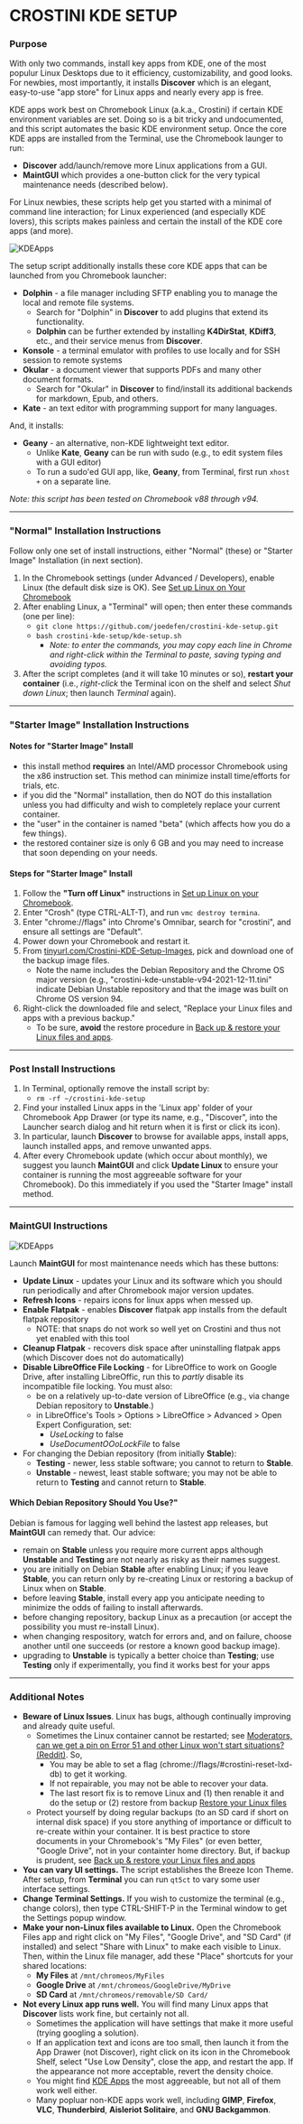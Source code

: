 # CROSTINI KDE SETUP #
### Purpose ###
With only two commands, install key apps from KDE, one of the most populur Linux Desktops
due to it efficiency, customizability, and good looks.
For newbies, most importantly, it installs **Discover** which is an elegant, easy-to-use
"app store" for Linux apps and nearly every app is free.

KDE apps work best on Chromebook Linux (a.k.a., Crostini) if certain KDE environment variables are set.
Doing so is a bit tricky and undocumented, and this script automates the basic KDE environment setup.
Once the core KDE apps are installed from the Terminal, use the Chromebook launger to run:
* **Discover** add/launch/remove more Linux applications from a GUI.
* **MaintGUI** which provides a one-button click for the very typical maintenance needs (described below).

For Linux newbies, these scripts help get you started with a minimal of command line interaction;
for Linux experienced (and especially KDE lovers),
this scripts makes painless and certain the install of the KDE core apps (and more).

![KDEApps](images/Screenshot-KDEApps-2021-12-07.png)

The setup script additionally installs these core KDE apps that can be launched from you Chromebook launcher:
* **Dolphin** - a file manager including SFTP enabling you to manage the local and remote file systems.
  * Search for "Dolphin" in **Discover** to add plugins that extend its functionality.
  * **Dolphin** can be further extended by installing **K4DirStat**, **KDiff3**, etc., and their service menus from **Discover**.
* **Konsole** - a terminal emulator with profiles to use locally and for SSH session to remote systems
* **Okular** - a document viewer that supports PDFs and many other document formats.
	* Search for "Okular" in **Discover** to find/install its additional backends for markdown, Epub, and others. 
* **Kate** - an text editor with programming support for many languages.

And, it installs:
* **Geany** - an alternative, non-KDE lightweight text editor.
    * Unlike **Kate**, **Geany** can be run with sudo (e.g., to edit system files with a GUI editor)
    * To run a sudo'ed GUI app, like, **Geany**, from Terminal, first run `xhost +` on a separate line.

*Note: this script has been tested on Chromebook v88 through v94.*

---
### "Normal" Installation Instructions ###
Follow only one set of install instructions, either "Normal" (these) or "Starter Image" Installation (in next section).

1. In the Chromebook settings (under Advanced / Developers), enable Linux (the default disk size is OK). See [Set up Linux on Your Chromebook](https://support.google.com/chromebook/answer/9145439?p=chromebook_linuxapps&b=hatch-signed-mp-v6keys&visit_id=637506510150436611-3956044416&rd=1)
1. After enabling Linux, a "Terminal" will open;  then enter these commands (one per line):
	* `git clone https://github.com/joedefen/crostini-kde-setup.git`
	* `bash crostini-kde-setup/kde-setup.sh`
		* *Note: to enter the commands, you may copy each line in Chrome and right-click within the Terminal to paste, saving typing and avoiding typos.*
1. After the script completes (and it will take 10 minutes or so), **restart your container** (i.e., *right-click* the Terminal icon on the shelf and select *Shut down Linux*; then launch *Terminal* again).

---
### "Starter Image" Installation Instructions ###

#### Notes for "Starter Image" Install
	
* this install method **requires** an Intel/AMD processor Chromebook using the x86 instruction set.  This method can minimize install time/efforts for trials, etc.
* if you did the "Normal" installation, then do NOT do this installation unless you had difficulty and wish to completely replace your current container.
* the "user" in the container is named "beta" (which affects how you do a few things).
* the restored container size is only 6 GB and you may need to increase that soon depending on your needs.

#### Steps for "Starter Image" Install
1. Follow the **"Turn off Linux"** instructions in [Set up Linux on your Chromebook](https://support.google.com/chromebook/answer/9145439?hl=en).
1. Enter "Crosh" (type CTRL-ALT-T), and run `vmc destroy termina`.
1. Enter "chrome://flags" into Chrome's Omnibar, search for "crostini", and ensure all settings are "Default".
1. Power down your Chromebook and restart it.
1. From [tinyurl.com/Crostini-KDE-Setup-Images](https://tinyurl.com/Crostini-KDE-Setup-Images), pick and download one of the backup image files.
	* Note the name includes the Debian Repository and the Chrome OS major version (e.g., "crostini-kde-unstable-v94-2021-12-11.tini" indicate Debian Unstable repository and that the image was built on Chrome OS version 94.
1. Right-click the downloaded file and select, "Replace your Linux files and apps with a previous backup."
	* To be sure, **avoid** the restore procedure in [Back up & restore your Linux files and apps](https://support.google.com/chromebook/answer/9592813?hl=en).
</strike>

---
### Post Install Instructions ###
1. In Terminal, optionally remove the install script by:
	* `rm -rf ~/crostini-kde-setup`
1. Find your installed Linux apps in the 'Linux app' folder of your Chromebook App Drawer (or type its name, e.g., "Discover", into the Launcher search dialog and hit return when it is first or click its icon).
1. In particular, launch **Discover** to browse for available apps, install apps, launch installed apps, and remove unwanted apps.
1. After every Chromebook update (which occur about monthly), we suggest you launch **MaintGUI** and click **Update Linux** to ensure your container is running the most aggreeable software for your Chromebook).  Do this immediately if you used the "Starter Image" install method.

---
### MaintGUI Instructions ###

![KDEApps](images/Screenshot-Maint-GUI-2021-12-07.png)

Launch **MaintGUI** for most maintenance needs which has these buttons:
* **Update Linux** - updates your Linux and its software which you should run periodically
  and after Chromebook major version updates.
* **Refresh Icons** - repairs icons for linux apps when messed up.
* **Enable Flatpak** - enables **Discover** flatpak app installs from the default flatpak repository
	* NOTE: that snaps do not work so well yet on Crostini and thus not yet enabled with this tool
* **Cleanup Flatpak** - recovers disk space after uninstalling flatpak apps (which Discover does not do automatically)
* **Disable LibreOffice File Locking** - for LibreOffice to work on Google Drive, after installing LibreOffic, run  this to *partly* disable its incompatible file locking. You must also:
    * be on a relatively up-to-date version of LibreOffice (e.g., via change Debian repository to **Unstable**.)
    * in LibreOffice's Tools > Options > LibreOffice > Advanced > Open Expert Configuration, set:
        * *UseLocking* to false
        * *UseDocumentOOoLockFile* to false
* For changing the Debian repository (from initially **Stable**):
    * **Testing** - newer, less stable software; you cannot to return to **Stable**.
    * **Unstable** - newest, least stable software; you may not be able
      to return to **Testing** and cannot return to **Stable**.
#### Which Debian Repository Should You Use?"
Debian is famous for lagging well behind the lastest app releases, but **MaintGUI** can remedy that.  Our advice:
* remain on **Stable** unless you require more current apps although **Unstable** and **Testing** are not nearly as risky as their names suggest.
* you are initially on Debian **Stable** after enabling Linux; if you leave **Stable**,
  you can return only by re-creating Linux or restoring a backup of Linux when on **Stable**.
* before leaving **Stable**, install every app you anticipate needing to minimize the odds of failing to install afterwards.
* before changing repository, backup Linux as a precaution (or accept the possibility you must re-install Linux).
* when changing respository, watch for errors and, and on failure, choose another
  until one succeeds (or restore a known good backup image).
* upgrading to **Unstable** is typically a better choice than **Testing**;  use **Testing** only if
  experimentally, you find it works best for your apps

---
### Additional Notes ###
* **Beware of Linux Issues**.  Linux has bugs, although continually improving and already quite useful.
	* Sometimes the Linux container cannot be restarted; see [Moderators, can we get a pin on Error 51 and other Linux won't start situations?(Reddit)](https://www.reddit.com/r/Crostini/comments/ljdbck/moderators_can_we_get_a_pin_on_error_51_and_other/). So,
		* You may be able to set a flag (chrome://flags/#crostini-reset-lxd-db) to get it working.
		* If not repairable, you may not be able to recover your data.
		* The last resort fix is to remove Linux and (1) then renable it and do the setup or (2) restore from backup [Restore your Linux files](https://support.google.com/chromebook/answer/9592813?hl=en)
	* Protect yourself by doing regular backups (to an SD card if short on internal disk space) if you store anything of importance or difficult to re-create within your container.  It is best practice to store documents in your Chromebook's "My Files" (or even better, "Google Drive", not in your containter home directory.  But, if backup is prudent, see [Back up & restore your Linux files and apps](https://support.google.com/chromebook/answer/9592813?hl=en)
* **You can vary UI settings.** The script establishes the Breeze Icon Theme.  After setup, from **Terminal** you can run `qt5ct` to vary some user interface settings.
* **Change Terminal Settings.** If you wish to customize the terminal (e.g., change colors), then type CTRL-SHIFT-P in the Terminal window to get the Settings popup window.
* **Make your non-Linux files available to Linux.** Open the Chromebook Files app and right click on "My Files", "Google Drive", and "SD Card" (if installed) and select "Share with Linux" to make each visible to Linux. Then, within the Linux file manager, add these "Place" shortcuts for your shared locations:
	* **My Files** at `/mnt/chromeos/MyFiles`
	* **Google Drive** at `/mnt/chromeos/GoogleDrive/MyDrive`
	* **SD Card** at `/mnt/chromeos/removable/SD Card/`
* **Not every Linux app runs well.** You will find many Linux apps that **Discover** lists work fine, but certainly not all.
	* Sometimes the application will have settings that make it more useful (trying googling a solution).
	* If an application text and icons are too small, then launch it from the App Drawer (not Discover), right click on its icon in the Chromebook Shelf, select "Use Low Density", close the app, and restart the app.  If the appearance not more acceptable, revert the density choice.
	* You might find [KDE Apps](https://apps.kde.org/) the most aggreeable, but not all of them work well either.
	* Many popluar non-KDE apps work well, including **GIMP**, **Firefox**, **VLC**, **Thunderbird**, **Aisleriot Solitaire**, and **GNU Backgammon**.
